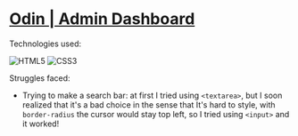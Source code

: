 # [Odin | Admin Dashboard](https://ledathemis.github.io/odin-admin-dashboard/)

Technologies used:

![HTML5](https://img.shields.io/badge/html5-E34F26.svg?style=for-the-badge&logo=html5&logoColor=FFF)
![CSS3](https://img.shields.io/badge/css3-1572B6.svg?style=for-the-badge&logo=css3&logoColor=FFF)

Struggles faced:

- Trying to make a search bar:
  at first I tried using `<textarea>`, but I soon realized that it's a bad choice in the sense that It's hard to style, with `border-radius` the cursor would stay top left, so I tried using `<input>` and it worked!
